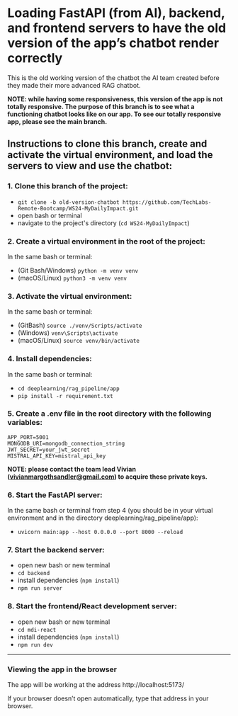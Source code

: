 # Loading FastAPI (from AI), backend, and frontend servers to have the old version of the app’s chatbot render correctly

This is the old working version of the chatbot the AI team created before they made their more advanced RAG chatbot.

**NOTE: while having some responsiveness, this version of the app is not totally responsive. The purpose of this branch is to see what a functioning chatbot looks like on our app. To see our totally responsive app, please see the main branch.**

## Instructions to clone this branch, create and activate the virtual environment, and load the servers to view and use the chatbot:

### 1. Clone this branch of the project:

- `git clone -b old-version-chatbot https://github.com/TechLabs-Remote-Bootcamp/WS24-MyDailyImpact.git`
- open bash or terminal
- navigate to the project's directory (`cd WS24-MyDailyImpact`)


### 2. Create a virtual environment in the root of the project:

In the same bash or terminal:
- (Git Bash/Windows) `python -m venv venv`
- (macOS/Linux) `python3 -m venv venv`


### 3. Activate the virtual environment:

In the same bash or terminal:
- (GitBash) `source ./venv/Scripts/activate`
- (Windows) `venv\Scripts\activate`
- (macOS/Linux) `source venv/bin/activate`


### 4. Install dependencies:

In the same bash or terminal:
- `cd deeplearning/rag_pipeline/app`
- `pip install -r requirement.txt`


### 5. Create a .env file in the root directory with the following variables:

 ```
APP_PORT=5001
MONGODB_URI=mongodb_connection_string
JWT_SECRET=your_jwt_secret
MISTRAL_API_KEY=mistral_api_key

```
**NOTE: please contact the team lead Vivian (vivianmargothsandler@gmail.com) to acquire these private keys.**


### 6. Start the FastAPI server: 

In the same bash or terminal from step 4 (you should be in your virtual environment and in the directory deeplearning/rag_pipeline/app):
- `uvicorn main:app --host 0.0.0.0 --port 8000 --reload`


### 7. Start the backend server:

- open new bash or new terminal
- `cd backend`
- install dependencies (`npm install`)
- `npm run server`


### 8. Start the frontend/React development server:

- open new bash or new terminal
- `cd mdi-react`
- install dependencies (`npm install`)
- `npm run dev`

---

### Viewing the app in the browser

The app will be working at the address http://localhost:5173/

If your browser doesn’t open automatically, type that address in your browser.
